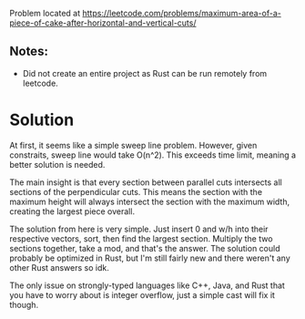 Problem located at https://leetcode.com/problems/maximum-area-of-a-piece-of-cake-after-horizontal-and-vertical-cuts/

## Notes:
- Did not create an entire project as Rust can be run remotely from leetcode.

# Solution
At first, it seems like a simple sweep line problem. However, given constraits, sweep line would take O(n^2). 
This exceeds time limit, meaning a better solution is needed.

The main insight is that every section between parallel cuts intersects all sections of the perpendicular cuts.
This means the section with the maximum height will always intersect the section with the maximum width, creating
the largest piece overall.

The solution from here is very simple. Just insert 0 and w/h into their respective vectors, sort, then find the largest section.
Multiply the two sections together, take a mod, and that's the answer.
The solution could probably be optimized in Rust, but I'm still fairly new and there weren't any other Rust answers so idk.

The only issue on strongly-typed languages like C++, Java, and Rust that you have to worry about is integer overflow, just a simple cast
will fix it though.